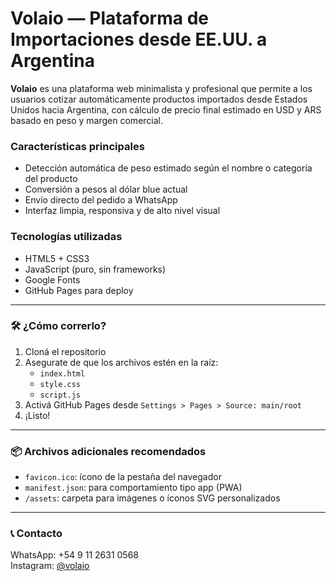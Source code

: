 # Volaio — Plataforma de Importaciones desde EE.UU. a Argentina

**Volaio** es una plataforma web minimalista y profesional que permite a los usuarios cotizar automáticamente productos importados desde Estados Unidos hacia Argentina, con cálculo de precio final estimado en USD y ARS basado en peso y margen comercial.

### Características principales
- Detección automática de peso estimado según el nombre o categoría del producto
- Conversión a pesos al dólar blue actual
- Envío directo del pedido a WhatsApp
- Interfaz limpia, responsiva y de alto nivel visual

### Tecnologías utilizadas
- HTML5 + CSS3
- JavaScript (puro, sin frameworks)
- Google Fonts
- GitHub Pages para deploy

---

### 🛠️ ¿Cómo correrlo?
1. Cloná el repositorio
2. Asegurate de que los archivos estén en la raíz:
   - `index.html`
   - `style.css`
   - `script.js`
3. Activá GitHub Pages desde `Settings > Pages > Source: main/root`
4. ¡Listo!

---

### 📦 Archivos adicionales recomendados
- `favicon.ico`: ícono de la pestaña del navegador
- `manifest.json`: para comportamiento tipo app (PWA)
- `/assets`: carpeta para imágenes o íconos SVG personalizados

---

### 📞 Contacto
WhatsApp: +54 9 11 2631 0568  
Instagram: [@volaio](https://instagram.com/volaio)
